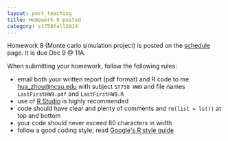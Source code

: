 ```yaml
---
layout: post_teaching
title: Homework 9 posted
category: st758fall2014
---
```


Homework 8 (Monte carlo simulation project) is posted on the [schedule](../../../../schedule.html) page. It is due Dec 9 @ 11A.

When submitting your homework, follow the following rules:  
* email both your written report (pdf format) and R code to me <hua_zhou@ncsu.edu> with subject `ST758 HW9` and file names `LastFirstHW9.pdf` and `LastFirstHW9.R`   
* use of [R Studio](http://www.rstudio.com/) is highly recommended  
* code should have clear and plenty of comments and `rm(list = ls())` at top and bottom  
* your code should never exceed 80 characters in width  
* follow a good coding style; read [Google's R style guide](http://google-styleguide.googlecode.com/svn/trunk/Rguide.xml)

